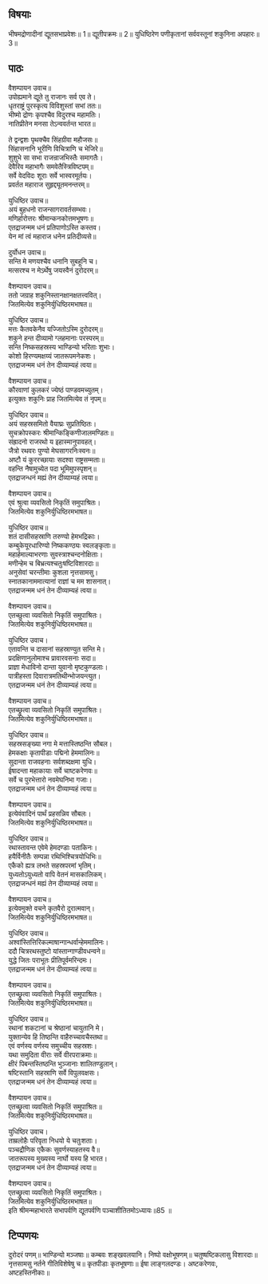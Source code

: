 
## विषयाः

भीषमद्रोणादीनां द्यूतसभाप्रवेशः॥ 1॥ द्यूतीपक्रमः॥ 2॥ युधिष्ठिरेण पणीकृतानां सर्ववस्तूनां शकुनिना अपहारः॥ 3॥

## पाठः

वैशम्पायन उवाच॥  
उपोह्यमाने द्यूते तु राजानः सर्व एव ते।  
धृतराष्ट्रं पुरस्कृत्य विविशुस्तां सभां ततः॥  
भीष्मो द्रोणः कृपश्चैव विदुरश्च महामतिः।  
नातिप्रीतेन मनसा तेऽन्ववर्तन्त भारत॥  

ते द्वन्द्वशः पृथक्चैव सिंहग्रीवा महौजसः॥  
सिंहासनानि भूरीणि विचित्राणि च भेजिरे॥  
शुशुभे सा सभा राजन्राजभिस्तैः समागतैः।  
देवैरिव महाभागैः समवेतैस्त्रिविष्टपम्॥  
सर्वे वेदविदः शूराः सर्वे भास्वरमूर्तयः।  
प्रवर्तत महाराज सुहृद्द्यूतमनन्तरम्॥  

युधिष्ठिर उवाच॥  
अयं बुहधनो राजन्सागरावर्तसम्भवः।  
मणिर्हारोत्तरः श्रीमान्कनकोत्तमभूषणः॥  
एतद्राजन्मम धनं प्रतिपाणोऽस्ति कस्तव।  
येन मां त्वं महाराज धनेन प्रतिदीव्यसे॥  

दुर्योधन उवाच॥  
सन्ति मे मणयश्चैव धनानि सुबहूनि च।  
मत्सरश्च न मेऽर्थेषु जयस्वैनं दुरोदरम्॥  

वैशम्पायन उवाच॥  
ततो जग्राह शकुनिस्तानक्षानक्षतत्त्ववित्।  
जितमित्येव शकुनिर्युधिष्ठिरमभाषत॥  

युधिष्ठिर उवाच॥  
मत्तः कैतवकेनैव यज्जितोऽस्मि दुरोदरम्॥  
शकुने हन्त दीव्यामो ग्लहमानाः परस्परम्॥  
सन्ति निष्कसहस्रस्य भाण्डिन्यो भरिताः शुभाः।  
कोशो हिरण्यमक्षय्यं जातरूपमनेकशः।  
एतद्राजन्मम धनं तेन दीव्याम्यहं त्वया॥  

वैशम्पायन उवाच॥  
कौरवाणां कुलकरं ज्येष्ठं पाण्डवमच्युतम्।  
इत्युक्तः शकुनिः प्राह जितमित्येव तं नृपम्॥  

युधिष्ठिर उवाच॥  
अयं सहस्रसमितो वैयाघ्रः सुप्रतिष्ठितः।  
सुचक्रोपस्करः श्रीमान्किङ्किणीजालमण्डितः॥  
संह्रादनो राजरथो य इहास्मानुपावहत्।  
जैत्रो रथवरः पुण्यो मेघसागरनिःस्वनः॥  
अष्टौ यं कुररच्छायाः सदश्वा राष्ट्रसम्मताः॥  
वहन्ति नैषामुच्येत पदा भूमिमुपस्पृशन्॥  
एतद्राजन्धनं मह्यं तेन दीव्याम्यहं त्वया॥  

वैशम्पायन उवाच॥  
एवं श्रुत्वा व्यवसितो निकृतिं समुपाश्रितः।  
जितमित्येव शकुनिर्युधिष्ठिरमभाषत॥  

युधिष्ठिर उवाच॥  
शतं दासीसहस्राणि तरुण्यो हेमभद्रिकाः।  
कम्बुकेयूरधारिण्यो निष्ककण्ठ्यः स्वलङ्कृताः॥  
महार्हमाल्याभरणाः सुवस्त्राश्चन्दनोक्षिताः।  
मणीन्हेम च बिभ्रत्यश्चतुःषष्टिविशारदाः॥  
अनुसेवां चरन्तीमाः कुशला नृत्तसामसु।  
स्नातकानाममात्यानां राज्ञां च मम शासनात्।  
एतद्राजन्मम धनं तेन दीव्याम्यहं त्वया॥  

वैशम्पायन उवाच॥  
एतच्छुत्वा व्यवसितो निकृतिं समुपाश्रितः।  
जितमित्येव शकुनिर्युधिष्ठिरमभाषत॥  

युधिष्ठिर उवाच।  
एतावन्ति च दासानां सहस्राण्युत सन्ति मे।  
प्रदक्षिणानुलोमाश्च प्रावारवसनाः सदा॥  
प्राज्ञा मेधाविनो दान्ता युवानो मृष्टकुण्डलाः।  
पात्रीहस्ता दिवारात्रमतिथीन्भोजयन्त्युत।  
एतद्राजन्मम धनं तेन दीव्याम्यहं त्वया॥  

वैशम्पायन उवाच॥  
एतच्छ्रुत्वा व्यवसितो निकृतिं समुपाश्रितः।  
जितमित्येव शकुनिर्युधिष्ठिरमभाषत॥  

युधिष्ठिर उवाच॥  
सहस्रसङ्ख्या नगा मे मत्तास्तिष्ठन्ति सौबल।  
हेमकक्षाः कृतापीडाः पद्मिनो हेममालिनः॥  
सुदान्ता राजवहनाः सर्वशब्दक्षमा युधि।  
ईषादन्ता महाकायाः सर्वे चाष्टकरेणवः॥  
सर्वे च पुरभेत्तारो नवमेघनिभा गजाः।  
एतद्राजन्मम धनं तेन दीव्याम्यहं त्वया॥  

वैशम्पायन उवाच॥  
इत्येवंवादिनं पार्थं प्रहसन्निव सौबलः।  
जितमित्येव शकुनिर्युधिष्ठिरमभाषत॥  

युधिष्ठिर उवाच॥  
रथास्तावन्त एवेमे हेमदण्डाः पताकिनः।  
हयैर्विनीतैः सम्पन्ना रथिभिश्चित्रयोधिभिः॥  
एकैको ह्यत्र लभते सहस्रपरमां भृतिम्।  
युध्यतोऽयुध्यतो वापि वेतनं मासकालिकम्।  
एतद्राजन्धनं मह्यं तेन दीव्याम्यहं त्वया॥  

वैशम्पायन उवाच॥  
इत्येवमुक्ते वचने कृतवैरो दुरात्मवान्।  
जितमित्येव शकुनिर्युधिष्ठिरमभाषत॥  

युधिष्ठिर उवाच॥  
अश्वांस्तित्तिरिकल्माषान्गान्धर्वान्हेममालिनः।  
ददौ चित्ररथस्तुष्टो यांस्तान्गाण्डीवधन्वने॥  
युद्धे जितः पराभूतः प्रीतिपूर्वमरिन्दमः।  
एतद्राजन्मम धनं तेन दीव्याम्यहं त्वया॥  

वैशम्पायन उवाच॥  
एतच्छ्रुत्वा व्यवसितो निकृतिं समुपाश्रितः।  
जितमित्येव शकुनिर्युधिष्ठिरमभाषत॥  

युधिष्ठिर उवाच॥  
रथानां शकटानां च श्रेष्ठानां चायुतानि मे।  
युक्तान्येव हि तिष्ठन्ति वाहैरुच्चावचैस्तथा॥  
एवं वर्णस्य वर्णस्य समुच्चीय सहस्रशः।  
यथा समुदिता वीराः सर्वे वीरपराक्रमाः॥  
क्षीरं पिबन्तस्तिष्ठन्ति भुञ्जानाः शालितण्डुलान्।  
षष्टिस्तानि सहस्राणि सर्वे विपुलवक्षसः।  
एतद्राजन्मम धनं तेन दीव्याम्यहं त्वया॥  

वैशम्पायन उवाच॥  
एतच्छ्रुत्वा व्यवसितो निकृतिं समुपाश्रितः॥  
जितमित्येव शकुनिर्युधिष्ठिरमभाषत॥  

युधिष्ठिर उवाच।  
ताम्रलोहैः परिवृता निधयो ये चतुःशताः।  
पञ्चद्रौणिक एकैकः सुवर्णस्याहतस्य वै॥  
जातरूपस्य मुख्यस्य नार्घो यस्य हि भारत।  
एतद्राजन्मम धनं तेन दीव्याम्यहं त्वया॥  

वैशम्पायन उवाच॥  
एतच्छ्रुत्वा व्यवसितो निकृतिं समुपाश्रितः।  
जितमित्येव शकुनिर्युधिष्ठिरमभाषत॥  
इति श्रीमन्महाभारते सभापर्वणि द्यूतपर्वणि पञ्चाशीतितमोऽध्यायः॥85 ॥

## टिप्पणयः

दुरोदरं पणम्॥ भाण्डिन्यो मञ्जषाः॥ कम्बवः शङ्खवलयानि। निष्पो वक्षोभूषणम्॥ चतुष्षष्टिकलासु विशारदाः॥ नृत्तसामसु नर्तने गीतिविशेषेषु च॥ कृतपीडाः कृतभूषणाः॥ ईषा लाङ्गलदण्डः। अष्टकरेणवः, अष्टहस्तिनीकाः॥

